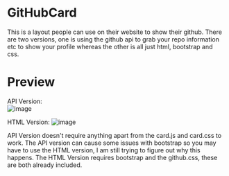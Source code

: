 # GitHubCard
This is a layout people can use on their website to show their github.
There are two versions, one is using the github api to grab your repo information etc to show your profile whereas the other is all just html, bootstrap and css.

# Preview

API Version:  
![image](https://user-images.githubusercontent.com/50411351/118258797-3add0200-b4a8-11eb-8368-26c0df13b3e9.png)

HTML Version:
![image](https://user-images.githubusercontent.com/50411351/118258860-4a5c4b00-b4a8-11eb-9716-2a72c0ef8adf.png)

API Version doesn't require anything apart from the card.js and card.css to work. The API version can cause some issues with bootstrap so you may have to use the HTML version, I am still trying to figure out why this happens.
The HTML Version requires bootstrap and the github.css, these are both already included.
